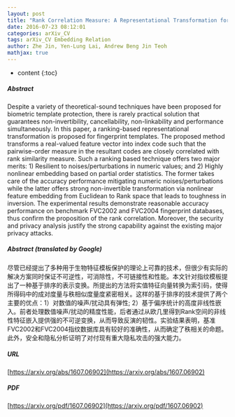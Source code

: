 ```yaml
---
layout: post
title: "Rank Correlation Measure: A Representational Transformation for Biometric Template Protection"
date: 2016-07-23 08:12:01
categories: arXiv_CV
tags: arXiv_CV Embedding Relation
author: Zhe Jin, Yen-Lung Lai, Andrew Beng Jin Teoh
mathjax: true
---
```


* content
{:toc}

##### Abstract
Despite a variety of theoretical-sound techniques have been proposed for biometric template protection, there is rarely practical solution that guarantees non-invertibility, cancellability, non-linkability and performance simultaneously. In this paper, a ranking-based representational transformation is proposed for fingerprint templates. The proposed method transforms a real-valued feature vector into index code such that the pairwise-order measure in the resultant codes are closely correlated with rank similarity measure. Such a ranking based technique offers two major merits: 1) Resilient to noises/perturbations in numeric values; and 2) Highly nonlinear embedding based on partial order statistics. The former takes care of the accuracy performance mitigating numeric noises/perturbations while the latter offers strong non-invertible transformation via nonlinear feature embedding from Euclidean to Rank space that leads to toughness in inversion. The experimental results demonstrate reasonable accuracy performance on benchmark FVC2002 and FVC2004 fingerprint databases, thus confirm the proposition of the rank correlation. Moreover, the security and privacy analysis justify the strong capability against the existing major privacy attacks.

##### Abstract (translated by Google)
尽管已经提出了多种用于生物特征模板保护的理论上可靠的技术，但很少有实际的解决方案同时保证不可逆性，可消除性，不可链接性和性能。本文针对指纹模板提出了一种基于排序的表示变换。所提出的方法将实值特征向量转换为索引码，使得所得码中的成对度量与秩相似度量度紧密相关。这样的基于排序的技术提供了两个主要的优点：1）对数值的噪声/扰动具有弹性; 2）基于偏序统计的高度非线性嵌入。前者处理数值噪声/扰动的精度性能，后者通过从欧几里得到Rank空间的非线性特征嵌入提供强的不可逆变换，从而导致反演的韧性。实验结果表明，基准FVC2002和FVC2004指纹数据库具有较好的准确性，从而确定了秩相关的命题。此外，安全和隐私分析证明了对付现有重大隐私攻击的强大能力。

##### URL
[https://arxiv.org/abs/1607.06902](https://arxiv.org/abs/1607.06902)

##### PDF
[https://arxiv.org/pdf/1607.06902](https://arxiv.org/pdf/1607.06902)

